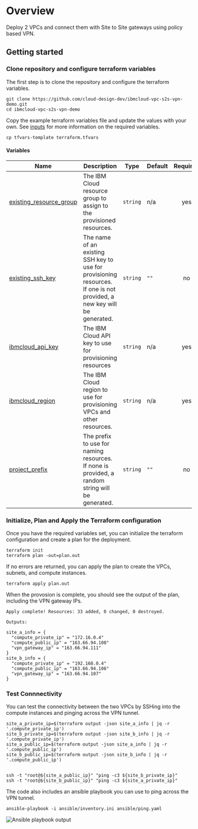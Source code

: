# Overview

Deploy 2 VPCs and connect them with Site to Site gateways using policy based VPN.

## Getting started

### Clone repository and configure terraform variables

The first step is to clone the repository and configure the terraform variables.

```shell
git clone https://github.com/cloud-design-dev/ibmcloud-vpc-s2s-vpn-demo.git
cd ibmcloud-vpc-s2s-vpn-demo
```

Copy the example terraform variables file and update the values with your own. See [inputs](#inputs) for more information on the required variables.

```shell
cp tfvars-template terraform.tfvars
```

#### Variables 

| Name | Description | Type | Default | Required |
|------|-------------|------|---------|:--------:|
| <a name="input_existing_resource_group"></a> [existing\_resource\_group](#input\_existing\_resource\_group) | The IBM Cloud resource group to assign to the provisioned resources. | `string` | n/a | yes |
| <a name="input_existing_ssh_key"></a> [existing\_ssh\_key](#input\_existing\_ssh\_key) | The name of an existing SSH key to use for provisioning resources. If one is not provided, a new key will be generated. | `string` | `""` | no |
| <a name="input_ibmcloud_api_key"></a> [ibmcloud\_api\_key](#input\_ibmcloud\_api\_key) | The IBM Cloud API key to use for provisioning resources | `string` | n/a | yes |
| <a name="input_ibmcloud_region"></a> [ibmcloud\_region](#input\_ibmcloud\_region) | The IBM Cloud region to use for provisioning VPCs and other resources. | `string` | n/a | yes |
| <a name="input_project_prefix"></a> [project\_prefix](#input\_project\_prefix) | The prefix to use for naming resources. If none is provided, a random string will be generated. | `string` | `""` | no |


### Initialize, Plan and Apply the Terraform configuration

Once you have the required variables set, you can initialize the terraform configuration and create a plan for the deployment.

```shell
terraform init
terraform plan -out=plan.out
```

If no errors are returned, you can apply the plan to create the VPCs, subnets, and compute instances.

```shell
terraform apply plan.out
```

When the provosion is complete, you should see the output of the plan, including the VPN gateway IPs.

```shell
Apply complete! Resources: 33 added, 0 changed, 0 destroyed.

Outputs:

site_a_info = {
  "compute_private_ip" = "172.16.0.4"
  "compute_public_ip" = "163.66.94.108"
  "vpn_gateway_ip" = "163.66.94.111"
}
site_b_info = {
  "compute_private_ip" = "192.168.0.4"
  "compute_public_ip" = "163.66.94.106"
  "vpn_gateway_ip" = "163.66.94.107"
}
```

### Test Connnectivity

You can test the connectivity between the two VPCs by SSHing into the compute instances and pinging across the VPN tunnel.

```shell
site_a_private_ip=$(terraform output -json site_a_info | jq -r '.compute_private_ip')
site_b_private_ip=$(terraform output -json site_b_info | jq -r '.compute_private_ip')
site_a_public_ip=$(terraform output -json site_a_info | jq -r '.compute_public_ip')
site_b_public_ip=$(terraform output -json site_b_info | jq -r '.compute_public_ip')


ssh -t "root@${site_a_public_ip}" "ping -c3 ${site_b_private_ip}"
ssh -t "root@${site_b_public_ip}" "ping -c3 ${site_a_private_ip}"
```

The code also includes an ansible playbook you can use to ping across the VPN tunnel. 

```shell
ansible-playbook -i ansible/inventory.ini ansible/ping.yaml
```

![Ansible playbook output](https://images.gh40-dev.systems/Shared-Image-2024-10-10-12-43-01.png)
